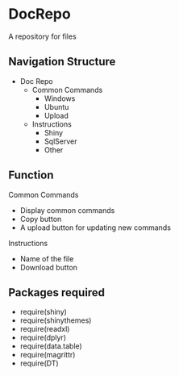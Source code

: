 # DocRepo
A repository for files

## Navigation Structure
- Doc Repo
  - Common Commands
    - Windows
    - Ubuntu
    - Upload
  - Instructions
    - Shiny
    - SqlServer
    - Other

## Function
Common Commands
  - Display common commands 
  - Copy button
  - A upload button for updating new commands

Instructions
  - Name of the file
  - Download button

## Packages required
- require(shiny)
- require(shinythemes)
- require(readxl)
- require(dplyr)
- require(data.table)
- require(magrittr)
- require(DT)